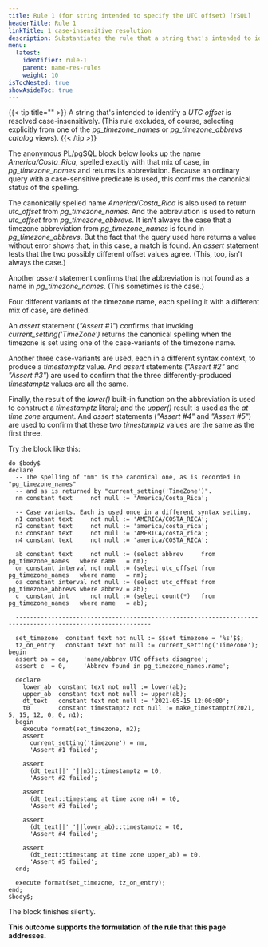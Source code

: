 ```yaml
---
title: Rule 1 (for string intended to specify the UTC offset) [YSQL]
headerTitle: Rule 1
linkTitle: 1 case-insensitive resolution
description: Substantiates the rule that a string that's intended to identify a UTC offset is resolved case-insensitively. [YSQL]
menu:
  latest:
    identifier: rule-1
    parent: name-res-rules
    weight: 10
isTocNested: true
showAsideToc: true
---
```


{{< tip title="" >}}
A string that's intended to identify a _UTC offset_ is resolved case-insensitively. (This rule excludes, of course, selecting explicitly from one of the _pg_timezone_names_ or _pg_timezone_abbrevs catalog_ views).
{{< /tip >}}

The anonymous PL/pgSQL block below looks up the name _America/Costa_Rica_, spelled exactly with that mix of case, in _pg_timezone_names_ and returns its abbreviation. Because an ordinary query with a case-sensitive predicate is used, this confirms the canonical status of the spelling.

The canonically spelled name _America/Costa_Rica_ is also used to return _utc_offset_ from _pg_timezone_names_. And the abbreviation is used to return _utc_offset_ from _pg_timezone_abbrevs_. It isn't always the case that a timezone abbreviation from _pg_timezone_names_ is found in _pg_timezone_abbrevs_. But the fact that the query used here returns a value without error shows that, in this case, a match is found. An _assert_ statement tests that the two possibly different offset values agree. (This, too, isn't always the case.)

Another _assert_ statement confirms that the abbreviation is not found as a name in _pg_timezone_names_. (This sometimes is the case.)

Four different variants of the timezone name, each spelling it with a different mix of case, are defined.

An _assert_ statement (_"Assert #1"_) confirms that invoking _current_setting('TimeZone')_ returns the canonical spelling when the timezone is set using one of the case-variants of the timezone name.

Another three case-variants are used, each in a different syntax context, to produce a _timestamptz_ value. And _assert_ statements (_"Assert #2"_ and _"Assert #3"_) are used to confirm that the three differently-produced _timestamptz_ values are all the same.

Finally, the result of the _lower()_ built-in function on the abbreviation is used to construct a _timestamptz_ literal; and the _upper()_ result is used as the _at time zone_ argument. And _assert_ statements (_"Assert #4"_ and _"Assert #5"_) are used to confirm that these two _timestamptz_ values are the same as the first three.

Try the block like this:

```plpgsql
do $body$
declare
  -- The spelling of "nm" is the canonical one, as is recorded in "pg_timezone_names"
  -- and as is returned by "current_setting('TimeZone')".
  nm constant text     not null := 'America/Costa_Rica';

  -- Case variants. Each is used once in a different syntax setting.
  n1 constant text     not null := 'AMERICA/COSTA_RICA';
  n2 constant text     not null := 'america/costa_rica';
  n3 constant text     not null := 'AMERICA/costa_rica';
  n4 constant text     not null := 'america/COSTA_RICA';

  ab constant text     not null := (select abbrev     from pg_timezone_names   where name   = nm);
  on constant interval not null := (select utc_offset from pg_timezone_names   where name   = nm);
  oa constant interval not null := (select utc_offset from pg_timezone_abbrevs where abbrev = ab);
  c  constant int      not null := (select count(*)   from pg_timezone_names   where name   = ab);

  ------------------------------------------------------------------------------------------------------------

  set_timezone  constant text not null := $$set timezone = '%s'$$;
  tz_on_entry   constant text not null := current_setting('TimeZone');
begin
  assert oa = oa,    'name/abbrev UTC offsets disagree';
  assert c  = 0,     'Abbrev found in pg_timezone_names.name';

  declare
    lower_ab  constant text not null := lower(ab);
    upper_ab  constant text not null := upper(ab);
    dt_text   constant text not null := '2021-05-15 12:00:00';
    t0        constant timestamptz not null := make_timestamptz(2021, 5, 15, 12, 0, 0, n1);
  begin
    execute format(set_timezone, n2);
    assert
      current_setting('timezone') = nm,
      'Assert #1 failed';

    assert
      (dt_text||' '||n3)::timestamptz = t0,
      'Assert #2 failed';

    assert
      (dt_text::timestamp at time zone n4) = t0,
      'Assert #3 failed';

    assert
      (dt_text||' '||lower_ab)::timestamptz = t0,
      'Assert #4 failed';

    assert
      (dt_text::timestamp at time zone upper_ab) = t0,
      'Assert #5 failed';
  end;

  execute format(set_timezone, tz_on_entry);
end;
$body$;
```

The block finishes silently.

**This outcome supports the formulation of the rule that this page addresses.**